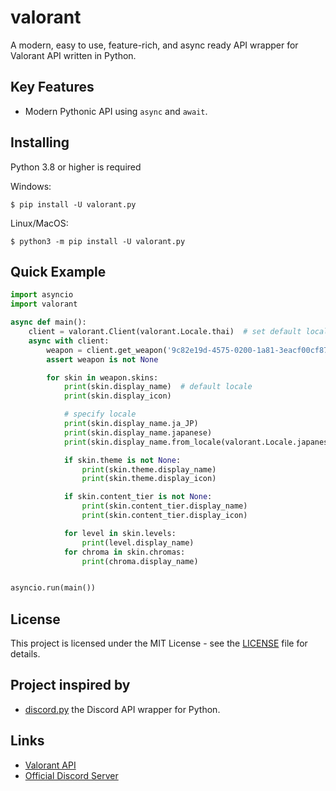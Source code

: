 # valorant
A modern, easy to use, feature-rich, and async ready API wrapper for Valorant API written in Python.

## Key Features
- Modern Pythonic API using `async` and  `await`.

## Installing
Python 3.8 or higher is required

Windows: <br>
```
$ pip install -U valorant.py
```
Linux/MacOS:
```
$ python3 -m pip install -U valorant.py
```
 
## Quick Example
```py
import asyncio
import valorant

async def main():
    client = valorant.Client(valorant.Locale.thai)  # set default locale to thai
    async with client:
        weapon = client.get_weapon('9c82e19d-4575-0200-1a81-3eacf00cf872')  # Vandal
        assert weapon is not None

        for skin in weapon.skins:
            print(skin.display_name)  # default locale
            print(skin.display_icon)

            # specify locale
            print(skin.display_name.ja_JP)
            print(skin.display_name.japanese)
            print(skin.display_name.from_locale(valorant.Locale.japanese))

            if skin.theme is not None:
                print(skin.theme.display_name)
                print(skin.theme.display_icon)

            if skin.content_tier is not None:
                print(skin.content_tier.display_name)
                print(skin.content_tier.display_icon)

            for level in skin.levels:
                print(level.display_name)
            for chroma in skin.chromas:
                print(chroma.display_name)


asyncio.run(main())
```


## License
This project is licensed under the MIT License - see the [LICENSE](LICENSE) file for details.

## Project inspired by
- [discord.py](https://github.com/Rapptz/discord.py) the Discord API wrapper for Python. 

<!-- ## Support
- [Discord Server](https://discord.com/invite/) -->

## Links
- [Valorant API](https://valorant-api.com)
- [Official Discord Server](https://discord.com/invite/9V5MWgD)